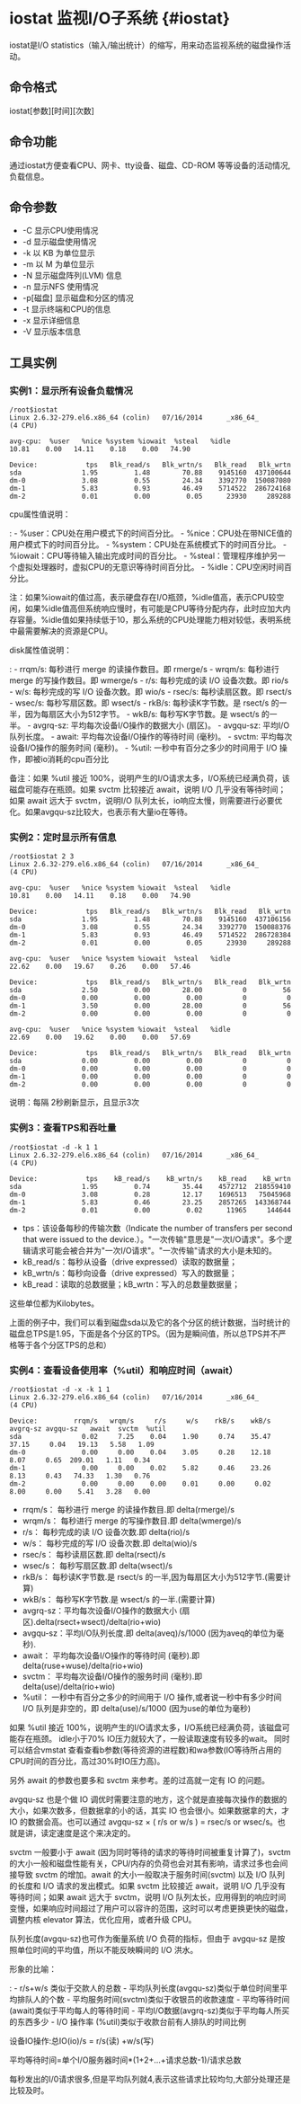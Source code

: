 # iostat 监视I/O子系统 {#iostat}

iostat是I/O
statistics（输入/输出统计）的缩写，用来动态监视系统的磁盘操作活动。

## 命令格式

iostat\[参数\]\[时间\]\[次数\]

## 命令功能

通过iostat方便查看CPU、网卡、tty设备、磁盘、CD-ROM 等等设备的活动情况,
负载信息。

## 命令参数

-   -C 显示CPU使用情况
-   -d 显示磁盘使用情况
-   -k 以 KB 为单位显示
-   -m 以 M 为单位显示
-   -N 显示磁盘阵列(LVM) 信息
-   -n 显示NFS 使用情况
-   -p\[磁盘\] 显示磁盘和分区的情况
-   -t 显示终端和CPU的信息
-   -x 显示详细信息
-   -V 显示版本信息

## 工具实例

### 实例1：显示所有设备负载情况

    /root$iostat
    Linux 2.6.32-279.el6.x86_64 (colin)   07/16/2014      _x86_64_        (4 CPU)

    avg-cpu:  %user   %nice %system %iowait  %steal   %idle
    10.81    0.00   14.11    0.18    0.00   74.90

    Device:            tps   Blk_read/s   Blk_wrtn/s   Blk_read   Blk_wrtn
    sda               1.95         1.48        70.88    9145160  437100644
    dm-0              3.08         0.55        24.34    3392770  150087080
    dm-1              5.83         0.93        46.49    5714522  286724168
    dm-2              0.01         0.00         0.05      23930     289288

cpu属性值说明：

:   -   %user：CPU处在用户模式下的时间百分比。
    -   %nice：CPU处在带NICE值的用户模式下的时间百分比。
    -   %system：CPU处在系统模式下的时间百分比。
    -   %iowait：CPU等待输入输出完成时间的百分比。
    -   %steal：管理程序维护另一个虚拟处理器时，虚拟CPU的无意识等待时间百分比。
    -   %idle：CPU空闲时间百分比。

注：如果%iowait的值过高，表示硬盘存在I/O瓶颈，%idle值高，表示CPU较空闲，如果%idle值高但系统响应慢时，有可能是CPU等待分配内存，此时应加大内存容量。%idle值如果持续低于10，那么系统的CPU处理能力相对较低，表明系统中最需要解决的资源是CPU。

disk属性值说明：

:   -   rrqm/s: 每秒进行 merge 的读操作数目。即 rmerge/s
    -   wrqm/s: 每秒进行 merge 的写操作数目。即 wmerge/s
    -   r/s: 每秒完成的读 I/O 设备次数。即 rio/s
    -   w/s: 每秒完成的写 I/O 设备次数。即 wio/s
    -   rsec/s: 每秒读扇区数。即 rsect/s
    -   wsec/s: 每秒写扇区数。即 wsect/s
    -   rkB/s: 每秒读K字节数。是 rsect/s
        的一半，因为每扇区大小为512字节。
    -   wkB/s: 每秒写K字节数。是 wsect/s 的一半。
    -   avgrq-sz: 平均每次设备I/O操作的数据大小 (扇区)。
    -   avgqu-sz: 平均I/O队列长度。
    -   await: 平均每次设备I/O操作的等待时间 (毫秒)。
    -   svctm: 平均每次设备I/O操作的服务时间 (毫秒)。
    -   %util: 一秒中有百分之多少的时间用于 I/O
        操作，即被io消耗的cpu百分比

备注：如果 %util 接近
100%，说明产生的I/O请求太多，I/O系统已经满负荷，该磁盘可能存在瓶颈。如果
svctm 比较接近 await，说明 I/O 几乎没有等待时间；如果 await 远大于
svctm，说明I/O
队列太长，io响应太慢，则需要进行必要优化。如果avgqu-sz比较大，也表示有大量io在等待。

### 实例2：定时显示所有信息

    /root$iostat 2 3
    Linux 2.6.32-279.el6.x86_64 (colin)   07/16/2014      _x86_64_        (4 CPU)

    avg-cpu:  %user   %nice %system %iowait  %steal   %idle
    10.81    0.00   14.11    0.18    0.00   74.90

    Device:            tps   Blk_read/s   Blk_wrtn/s   Blk_read   Blk_wrtn
    sda               1.95         1.48        70.88    9145160  437106156
    dm-0              3.08         0.55        24.34    3392770  150088376
    dm-1              5.83         0.93        46.49    5714522  286728384
    dm-2              0.01         0.00         0.05      23930     289288

    avg-cpu:  %user   %nice %system %iowait  %steal   %idle
    22.62    0.00   19.67    0.26    0.00   57.46

    Device:            tps   Blk_read/s   Blk_wrtn/s   Blk_read   Blk_wrtn
    sda               2.50         0.00        28.00          0         56
    dm-0              0.00         0.00         0.00          0          0
    dm-1              3.50         0.00        28.00          0         56
    dm-2              0.00         0.00         0.00          0          0

    avg-cpu:  %user   %nice %system %iowait  %steal   %idle
    22.69    0.00   19.62    0.00    0.00   57.69

    Device:            tps   Blk_read/s   Blk_wrtn/s   Blk_read   Blk_wrtn
    sda               0.00         0.00         0.00          0          0
    dm-0              0.00         0.00         0.00          0          0
    dm-1              0.00         0.00         0.00          0          0
    dm-2              0.00         0.00         0.00          0          0

说明：每隔 2秒刷新显示，且显示3次

### 实例3：查看TPS和吞吐量

    /root$iostat -d -k 1 1
    Linux 2.6.32-279.el6.x86_64 (colin)   07/16/2014      _x86_64_        (4 CPU)

    Device:            tps    kB_read/s    kB_wrtn/s    kB_read    kB_wrtn
    sda               1.95         0.74        35.44    4572712  218559410
    dm-0              3.08         0.28        12.17    1696513   75045968
    dm-1              5.83         0.46        23.25    2857265  143368744
    dm-2              0.01         0.00         0.02      11965     144644

-   tps：该设备每秒的传输次数（Indicate the number of transfers per
    second that were issued to the
    device.）。"一次传输"意思是"一次I/O请求"。多个逻辑请求可能会被合并为"一次I/O请求"。"一次传输"请求的大小是未知的。
-   kB_read/s：每秒从设备（drive expressed）读取的数据量；
-   kB_wrtn/s：每秒向设备（drive expressed）写入的数据量；
-   kB_read：读取的总数据量；kB_wrtn：写入的总数量数据量；

这些单位都为Kilobytes。

上面的例子中，我们可以看到磁盘sda以及它的各个分区的统计数据，当时统计的磁盘总TPS是1.95，下面是各个分区的TPS。（因为是瞬间值，所以总TPS并不严格等于各个分区TPS的总和）

### 实例4：查看设备使用率（%util）和响应时间（await）

    /root$iostat -d -x -k 1 1
    Linux 2.6.32-279.el6.x86_64 (colin)   07/16/2014      _x86_64_        (4 CPU)

    Device:         rrqm/s   wrqm/s     r/s     w/s    rkB/s    wkB/s avgrq-sz avgqu-sz   await  svctm  %util
    sda               0.02     7.25    0.04    1.90     0.74    35.47    37.15     0.04   19.13   5.58   1.09
    dm-0              0.00     0.00    0.04    3.05     0.28    12.18     8.07     0.65  209.01   1.11   0.34
    dm-1              0.00     0.00    0.02    5.82     0.46    23.26     8.13     0.43   74.33   1.30   0.76
    dm-2              0.00     0.00    0.00    0.01     0.00     0.02     8.00     0.00    5.41   3.28   0.00

-   rrqm/s： 每秒进行 merge 的读操作数目.即 delta(rmerge)/s
-   wrqm/s： 每秒进行 merge 的写操作数目.即 delta(wmerge)/s
-   r/s： 每秒完成的读 I/O 设备次数.即 delta(rio)/s
-   w/s： 每秒完成的写 I/O 设备次数.即 delta(wio)/s
-   rsec/s： 每秒读扇区数.即 delta(rsect)/s
-   wsec/s： 每秒写扇区数.即 delta(wsect)/s
-   rkB/s： 每秒读K字节数.是 rsect/s
    的一半,因为每扇区大小为512字节.(需要计算)
-   wkB/s： 每秒写K字节数.是 wsect/s 的一半.(需要计算)
-   avgrq-sz：平均每次设备I/O操作的数据大小
    (扇区).delta(rsect+wsect)/delta(rio+wio)
-   avgqu-sz：平均I/O队列长度.即 delta(aveq)/s/1000
    (因为aveq的单位为毫秒).
-   await： 平均每次设备I/O操作的等待时间 (毫秒).即
    delta(ruse+wuse)/delta(rio+wio)
-   svctm： 平均每次设备I/O操作的服务时间 (毫秒).即
    delta(use)/delta(rio+wio)
-   %util： 一秒中有百分之多少的时间用于 I/O 操作,或者说一秒中有多少时间
    I/O 队列是非空的，即 delta(use)/s/1000 (因为use的单位为毫秒)

如果 %util 接近
100%，说明产生的I/O请求太多，I/O系统已经满负荷，该磁盘可能存在瓶颈。
idle小于70% IO压力就较大了，一般读取速度有较多的wait。
同时可以结合vmstat
查看查看b参数(等待资源的进程数)和wa参数(IO等待所占用的CPU时间的百分比，高过30%时IO压力高)。

另外 await 的参数也要多和 svctm 来参考。差的过高就一定有 IO 的问题。

avgqu-sz 也是个做 IO
调优时需要注意的地方，这个就是直接每次操作的数据的大小，如果次数多，但数据拿的小的话，其实
IO 也会很小。如果数据拿的大，才IO 的数据会高。也可以通过 avgqu-sz × (
r/s or w/s ) = rsec/s or wsec/s。也就是讲，读定速度是这个来决定的。

svctm 一般要小于 await (因为同时等待的请求的等待时间被重复计算了)，svctm
的大小一般和磁盘性能有关，CPU/内存的负荷也会对其有影响，请求过多也会间接导致
svctm 的增加。await 的大小一般取决于服务时间(svctm) 以及 I/O
队列的长度和 I/O 请求的发出模式。如果 svctm 比较接近 await，说明 I/O
几乎没有等待时间；如果 await 远大于 svctm，说明 I/O
队列太长，应用得到的响应时间变慢，如果响应时间超过了用户可以容许的范围，这时可以考虑更换更快的磁盘，调整内核
elevator 算法，优化应用，或者升级 CPU。

队列长度(avgqu-sz)也可作为衡量系统 I/O 负荷的指标，但由于 avgqu-sz
是按照单位时间的平均值，所以不能反映瞬间的 I/O 洪水。

形象的比喻：

:   -   r/s+w/s 类似于交款人的总数
    -   平均队列长度(avgqu-sz)类似于单位时间里平均排队人的个数
    -   平均服务时间(svctm)类似于收银员的收款速度
    -   平均等待时间(await)类似于平均每人的等待时间
    -   平均I/O数据(avgrq-sz)类似于平均每人所买的东西多少
    -   I/O 操作率 (%util)类似于收款台前有人排队的时间比例

设备IO操作:总IO(io)/s = r/s(读) +w/s(写)

平均等待时间=单个I/O服务器时间\*(1+2+\...+请求总数-1)/请求总数

每秒发出的I/0请求很多,但是平均队列就4,表示这些请求比较均匀,大部分处理还是比较及时。
